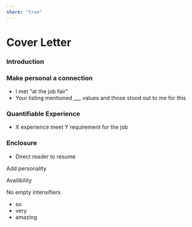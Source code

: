 ```yaml
---  
share: "true"  
---  
```

# Cover Letter  
  
### Introduction  
  
### Make personal a connection  
- I met "at the job fair"  
- Your listing mentioned ___ values and those stood out to me for this   
  
### Quantifiable Experience  
- X experience meet Y requirement for the job  
  
### Enclosure  
- Direct reader to resume  
  
Add personality  
  
Availibility  
  
  
No empty intensifiers  
- so  
- very  
- amazing  
  

